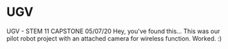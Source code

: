 # UGV
UGV - STEM 11 CAPSTONE
05/07/20 Hey, you've found this... This was our pilot robot project with an attached camera for wireless function.
Worked. :)
